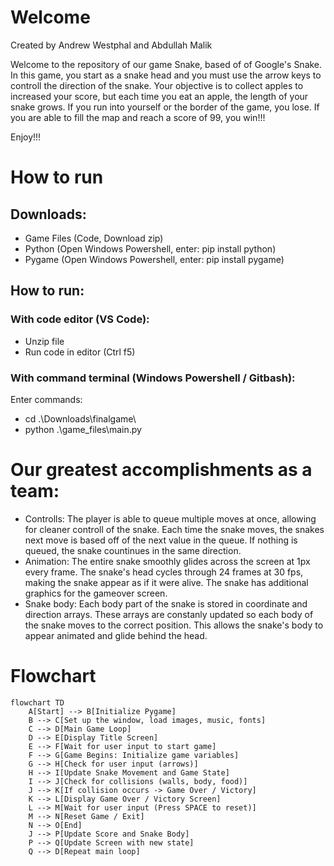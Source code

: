 # Welcome

Created by Andrew Westphal and Abdullah Malik

Welcome to the repository of our game Snake, based of of Google's Snake. In this game, you start as a snake head and you must use the arrow keys to controll the direction of the snake. Your objective is to collect apples to increased your score, but each time you eat an apple, the length of your snake grows. If you run into yourself or the border of the game, you lose. If you are able to fill the map and reach a score of 99, you win!!!

Enjoy!!!

# How to run

## Downloads:

* Game Files (Code, Download zip)
* Python (Open Windows Powershell, enter: pip install python)
* Pygame (Open Windows Powershell, enter: pip install pygame)

## How to run:

### With code editor (VS Code):

* Unzip file
* Run code in editor (Ctrl f5)

### With command terminal (Windows Powershell / Gitbash):

Enter commands:
* cd .\Downloads\finalgame\
* python .\game_files\main.py

# Our greatest accomplishments as a team:

* Controlls: The player is able to queue multiple moves at once, allowing for cleaner controll of the snake. Each time the snake moves, the snakes next move is based off of the next value in the queue. If nothing is queued, the snake countinues in the same direction.
* Animation: The entire snake smoothly glides across the screen at 1px every frame. The snake's head cycles through 24 frames at 30 fps, making the snake appear as if it were alive. The snake has additional graphics for the gameover screen.
* Snake body: Each body part of the snake is stored in coordinate and direction arrays. These arrays are constanly updated so each body of the snake moves to the correct position. This allows the snake's body to appear animated and glide behind the head.

# Flowchart

```mermaid
flowchart TD
    A[Start] --> B[Initialize Pygame]
    B --> C[Set up the window, load images, music, fonts]
    C --> D[Main Game Loop]
    D --> E[Display Title Screen]
    E --> F[Wait for user input to start game]
    F --> G[Game Begins: Initialize game variables]
    G --> H[Check for user input (arrows)]
    H --> I[Update Snake Movement and Game State]
    I --> J[Check for collisions (walls, body, food)]
    J --> K[If collision occurs -> Game Over / Victory]
    K --> L[Display Game Over / Victory Screen]
    L --> M[Wait for user input (Press SPACE to reset)]
    M --> N[Reset Game / Exit]
    N --> O[End]
    J --> P[Update Score and Snake Body]
    P --> Q[Update Screen with new state]
    Q --> D[Repeat main loop]
```